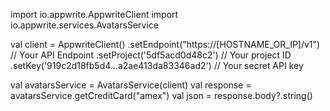 import io.appwrite.AppwriteClient
import io.appwrite.services.AvatarsService

val client = AppwriteClient()
  .setEndpoint("https://[HOSTNAME_OR_IP]/v1") // Your API Endpoint
  .setProject('5df5acd0d48c2') // Your project ID
  .setKey('919c2d18fb5d4...a2ae413da83346ad2') // Your secret API key

val avatarsService = AvatarsService(client)
val response = avatarsService.getCreditCard("amex")
val json = response.body?.string()